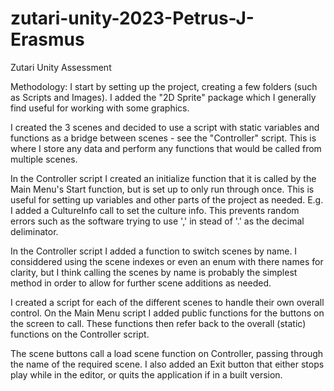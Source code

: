 # zutari-unity-2023-Petrus-J-Erasmus
Zutari Unity Assessment

Methodology: I start by setting up the project, creating a few folders (such as Scripts and Images). I added the "2D Sprite" package which I generally find useful for working with some graphics.

I created the 3 scenes and decided to use a script with static variables and functions as a bridge between scenes - see the "Controller" script. This is where I store any data and perform any functions that would be called from multiple scenes.

In the Controller script I created an initialize function that it is called by the Main Menu's Start function, but is set up to only run through once. This is useful for setting up variables and other parts of the project as needed. E.g. I added a CultureInfo call to set the culture info. This prevents random errors such as the software trying to use ',' in stead of '.' as the decimal deliminator.

In the Controller script I added a function to switch scenes by name. I considdered using the scene indexes or even an enum with there names for clarity, but I think calling the scenes by name is probably the simplest method in order to allow for further scene additions as needed.

I created a script for each of the different scenes to handle their own overall control. On the Main Menu script I added public functions for the buttons on the screen to call. These functions then refer back to the overall (static) functions on the Controller script.

The scene buttons call a load scene function on Controller, passing through the name of the required scene. I also added an Exit button that either stops play while in the editor, or quits the application if in a built version.